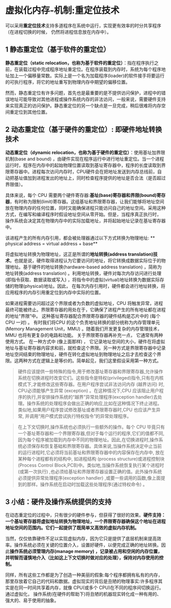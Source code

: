 ﻿# 虚拟化内存-机制:重定位技术

可以采用**重定位技术**支持多道程序在系统中运行，实现更有效率的时分共享程序（在进程切换的时候， 仍然将进程信息放在内存中）。

## 1 静态重定位（基于软件的重定位） ##

**静态重定位（static relocation，也称为基于软件的重定位）**：指在程序执行之前，在装载过程中完成程序地址重定位。在程序装载到内存时，系统为每个程序地址加上一个偏移量常数。实际上是一个名为加载程序(loader)的软件接手将要运行的可执行程序，将它的地址重写到物理内存中期望的偏移位置。

然而，静态重定位有许多问题，首先也是最重要的是不提供访问保护，进程中的错误地址可能导致对其他进程或操作系统内存的非法访问，一般来说，需要硬件支持来实现真正的访问保护。静态重定位的另一个缺点是一旦完成，稍后很难将内存空间重定位到其他位置。

## 2 动态重定位（基于硬件的重定位）: 即硬件地址转换技术 ##

**动态重定位（dynamic relocation，也称为基于硬件的重定位）**：使用基址加界限机制(base and bound) ，由硬件实现在程序运行中进行地址重定位。当一个进程运行时，程序在内存中的起始物理位置读取到基址寄存器中，程序的长度读取到界限寄存器中。进程每次访问内存时，CPU硬件会在把地址发送到内存总线前，自动把基址值加到进程发出的地址上，同时检查程序提供的地址是否合法（是否超过界限值）。

具体来说，每个 CPU 需要两个硬件寄存器:**基址(base)寄存器和界限(bound)寄存器**，有时称为限制(limit)寄存器。这组基址和界限寄存器，让我们能够将地址空间放在物理内存的任何位置，同时又能确保进程只能访问自己的地址空间。采用这种方式，在编写和编译程序时假设地址空间从零开始。但是，当程序真正执行时， 操作系统会决定其在物理内存中的实际加载地址，并将起始地址记录在基址寄存器中。

该进程产生的所有内存引用，都会被处理器通过以下方式转换为物理地址: ** physical address = virtual address + base**

将虚拟地址转换为物理地址，这正是所谓的**地址转换(address translation)技术**。也就是说，硬件取得进程认为它要访问的地址，将它转换成数据实际位于的物理地址。基于硬件的地址转换(hardware-based address translation) ，简称为地址转换(address translation) 。利用地址转换，硬件对每次内存访问进行处理(即指令获取、数据读取或写入) ，将指令中的虚拟(virtual)地址转换为数据实际存储的物理(physical)地址。因此， 在每次内存引用时，硬件都会进行地址转换，将应用程序的内存引用重定位到内存中实际的位置。

如果进程需要访问超过这个界限或者为负数的虚拟地址，CPU 将触发异常，进程最终可能被终止。界限寄存器的用处在于，它确保了进程产生的所有地址都在进程的地址“界限”中。 这种基址寄存器配合界限寄存器的硬件结构是芯片中的 (每个 CPU 一对) 。 有时我们将CPU 的这个负责地址转换的部分统称为内存管理单元(Memory Management Unit，MMU) 。随着我们开发更复杂的内存管理技术，MMU 也将有更复杂的电路和功能。 关于界限寄存器再补充一点， 它通常有两种使用方式。 在一种方式中 (像上面那样) ， 它记录地址空间的大小，硬件在将虚拟地址与基址寄存器内容求和前，就检查这个界限。另一种方式是界限寄存器中记录地址空间结束的物理地址，硬件在转化虚拟地址到物理地址之后才去检查这个界限。这两种方式在逻辑上是等价的。简单起见，我们这里假设采用第一种方式。

> 硬件应该提供一些特殊的指令,用于修改基址寄存器和界限寄存器,允许操作系统在切换进程时改变它们。这些指令是特权(privileged)指令,只有在内核模式下,才能修改这些寄存器。在用户程序尝试非法访问内存 (越界访问) 时, CPU必须能够产生异常 (exception) 。在这种情况下,CPU 应该阻止用户程序的执行,并安排操作系统的“越界”异常处理程序(exception handler)去处理。操作系统的处理程序会做出正确的响应,比如在这种情况下终止进程。类似地,如果用户程序尝试修改基址或者界限寄存器时,CPU 也应该产生异常, 并调用“用户模式尝试执行特权指令”的异常处理程序。

> 在上下文切换时,操作系统也必须执行一些额外的操作。每个 CPU 毕竟只有一个基址寄存器和一个界限寄存器,但对于每个运行的程序,它们的值都不同,因为每个程序被加载到内存中不同的物理地址。因此,在切换进程时,操作系统必须保存和恢复基础和界限寄存器。具体来说,当操作系统决定中止当前的运行进程时,它必须将当前基址和界限寄存器中的内容保存在内存中, 放在某种每个进程都有的结构中, 如进程结构 (process structure)或进程控制块(Process Control Block,PCB)中。类似地,当操作系统恢复执行某个进程时(或第一次执行) ,也必须给基址和界限寄存器设置正确的值。此外操作系统必须提供异常处理程序(exception handler) ,或要一些调用的函数,像上面提到的那样。操作系统在启动时加载这些处理程序(通过特权命令) 。

## 3 小结：硬件及操作系统提供的支持 ##

在动态重定位的过程中，只有很少的硬件参与，但获得了很好的效果。**硬件支持：一个基址寄存器将虚拟地址转换为物理地址，一个界限寄存器确保这个地址在进程地址空间的范围内。它们一起提供了既简单又高效的虚拟内存机制。**

当然，仅仅依靠硬件不足以实现虚拟内存，因为它只是提供了底层机制来提高效率。操作系统必须在关键的位置介入，设置好硬件，以便完成正确的地址转换。因此**操作系统必须管理内存(manage memory) ，记录被占用和空闲的内存位置，并明智而谨慎地介入（比如这上下文切换时做对应的处理），保持对内存使用的控制。**

同样，所有这些工作都是为了创造一种美丽的假象:每个程序都拥有私有的内存，那里存放着它自己的代码和数据。虚拟现实的背后是丑陋的物理事实:许多程序其实是在同一时间共享着内存，就像 CPU(或多个 CPU)在不同的程序间切换运行。通过虚拟化， 操作系统(在硬件的帮助下)将丑陋的机器现实转化成一种有用的、强大的、易于使用的抽象。

